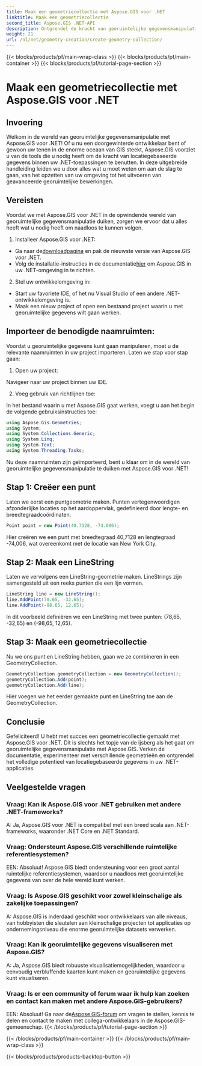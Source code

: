```yaml
---
title: Maak een geometriecollectie met Aspose.GIS voor .NET
linktitle: Maak een geometriecollectie
second_title: Aspose.GIS .NET-API
description: Ontgrendel de kracht van georuimtelijke gegevensmanipulatie met Aspose.GIS voor .NET. Creëer, visualiseer en analyseer naadloos locatiegebaseerde gegevens in uw .NET-applicaties.
weight: 21
url: /nl/net/geometry-creation/create-geometry-collection/
---
```


{{< blocks/products/pf/main-wrap-class >}}
{{< blocks/products/pf/main-container >}}
{{< blocks/products/pf/tutorial-page-section >}}

# Maak een geometriecollectie met Aspose.GIS voor .NET


## Invoering

Welkom in de wereld van georuimtelijke gegevensmanipulatie met Aspose.GIS voor .NET! Of u nu een doorgewinterde ontwikkelaar bent of gewoon uw tenen in de enorme oceaan van GIS steekt, Aspose.GIS voorziet u van de tools die u nodig heeft om de kracht van locatiegebaseerde gegevens binnen uw .NET-toepassingen te benutten. In deze uitgebreide handleiding leiden we u door alles wat u moet weten om aan de slag te gaan, van het opzetten van uw omgeving tot het uitvoeren van geavanceerde georuimtelijke bewerkingen.

## Vereisten

Voordat we met Aspose.GIS voor .NET in de opwindende wereld van georuimtelijke gegevensmanipulatie duiken, zorgen we ervoor dat u alles heeft wat u nodig heeft om naadloos te kunnen volgen.

1. Installeer Aspose.GIS voor .NET:

- Ga naar de[downloadpagina](https://releases.aspose.com/gis/net/) en pak de nieuwste versie van Aspose.GIS voor .NET.
-  Volg de installatie-instructies in de documentatie[hier](https://reference.aspose.com/gis/net/) om Aspose.GIS in uw .NET-omgeving in te richten.

2. Stel uw ontwikkelomgeving in:

- Start uw favoriete IDE, of het nu Visual Studio of een andere .NET-ontwikkelomgeving is.
- Maak een nieuw project of open een bestaand project waarin u met georuimtelijke gegevens wilt gaan werken.

## Importeer de benodigde naamruimten:

Voordat u georuimtelijke gegevens kunt gaan manipuleren, moet u de relevante naamruimten in uw project importeren. Laten we stap voor stap gaan:

1. Open uw project:

Navigeer naar uw project binnen uw IDE.

2. Voeg gebruik van richtlijnen toe:

In het bestand waarin u met Aspose.GIS gaat werken, voegt u aan het begin de volgende gebruiksinstructies toe:

```csharp
using Aspose.Gis.Geometries;
using System;
using System.Collections.Generic;
using System.Linq;
using System.Text;
using System.Threading.Tasks;
```

Nu deze naamruimten zijn geïmporteerd, bent u klaar om in de wereld van georuimtelijke gegevensmanipulatie te duiken met Aspose.GIS voor .NET!


## Stap 1: Creëer een punt

Laten we eerst een puntgeometrie maken. Punten vertegenwoordigen afzonderlijke locaties op het aardoppervlak, gedefinieerd door lengte- en breedtegraadcoördinaten.

```csharp
Point point = new Point(40.7128, -74.006);
```

Hier creëren we een punt met breedtegraad 40,7128 en lengtegraad -74,006, wat overeenkomt met de locatie van New York City.

## Stap 2: Maak een LineString

Laten we vervolgens een LineString-geometrie maken. LineStrings zijn samengesteld uit een reeks punten die een lijn vormen.

```csharp
LineString line = new LineString();
line.AddPoint(78.65, -32.65);
line.AddPoint(-98.65, 12.65);
```

In dit voorbeeld definiëren we een LineString met twee punten: (78,65, -32,65) en (-98,65, 12,65).

## Stap 3: Maak een geometriecollectie

Nu we ons punt en LineString hebben, gaan we ze combineren in een GeometryCollection.

```csharp
GeometryCollection geometryCollection = new GeometryCollection();
geometryCollection.Add(point);
geometryCollection.Add(line);
```

Hier voegen we het eerder gemaakte punt en LineString toe aan de GeometryCollection.

## Conclusie

Gefeliciteerd! U hebt met succes een geometriecollectie gemaakt met Aspose.GIS voor .NET. Dit is slechts het topje van de ijsberg als het gaat om georuimtelijke gegevensmanipulatie met Aspose.GIS. Verken de documentatie, experimenteer met verschillende geometrieën en ontgrendel het volledige potentieel van locatiegebaseerde gegevens in uw .NET-applicaties.

## Veelgestelde vragen

### Vraag: Kan ik Aspose.GIS voor .NET gebruiken met andere .NET-frameworks?

A: Ja, Aspose.GIS voor .NET is compatibel met een breed scala aan .NET-frameworks, waaronder .NET Core en .NET Standard.

### Vraag: Ondersteunt Aspose.GIS verschillende ruimtelijke referentiesystemen?

EEN: Absoluut! Aspose.GIS biedt ondersteuning voor een groot aantal ruimtelijke referentiesystemen, waardoor u naadloos met georuimtelijke gegevens van over de hele wereld kunt werken.

### Vraag: Is Aspose.GIS geschikt voor zowel kleinschalige als zakelijke toepassingen?

A: Aspose.GIS is inderdaad geschikt voor ontwikkelaars van alle niveaus, van hobbyisten die sleutelen aan kleinschalige projecten tot applicaties op ondernemingsniveau die enorme georuimtelijke datasets verwerken.

### Vraag: Kan ik georuimtelijke gegevens visualiseren met Aspose.GIS?

A: Ja, Aspose.GIS biedt robuuste visualisatiemogelijkheden, waardoor u eenvoudig verbluffende kaarten kunt maken en georuimtelijke gegevens kunt visualiseren.

### Vraag: Is er een community of forum waar ik hulp kan zoeken en contact kan maken met andere Aspose.GIS-gebruikers?

 EEN: Absoluut! Ga naar de[Aspose.GIS-forum](https://forum.aspose.com/c/gis/33) om vragen te stellen, kennis te delen en contact te maken met collega-ontwikkelaars in de Aspose.GIS-gemeenschap.
{{< /blocks/products/pf/tutorial-page-section >}}

{{< /blocks/products/pf/main-container >}}
{{< /blocks/products/pf/main-wrap-class >}}

{{< blocks/products/products-backtop-button >}}
